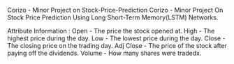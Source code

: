 Corizo - Minor Project on Stock-Price-Prediction
Corizo - Minor Project On Stock Price Prediction Using Long Short-Term Memory(LSTM) Networks.




Attribute Information :
Open - The price the stock opened at.
High - The highest price during the day.
Low - The lowest price during the day.
Close - The closing price on the trading day.
Adj Close - The price of the stock after paying off the dividends.
Volume - How many shares were tradedx.
